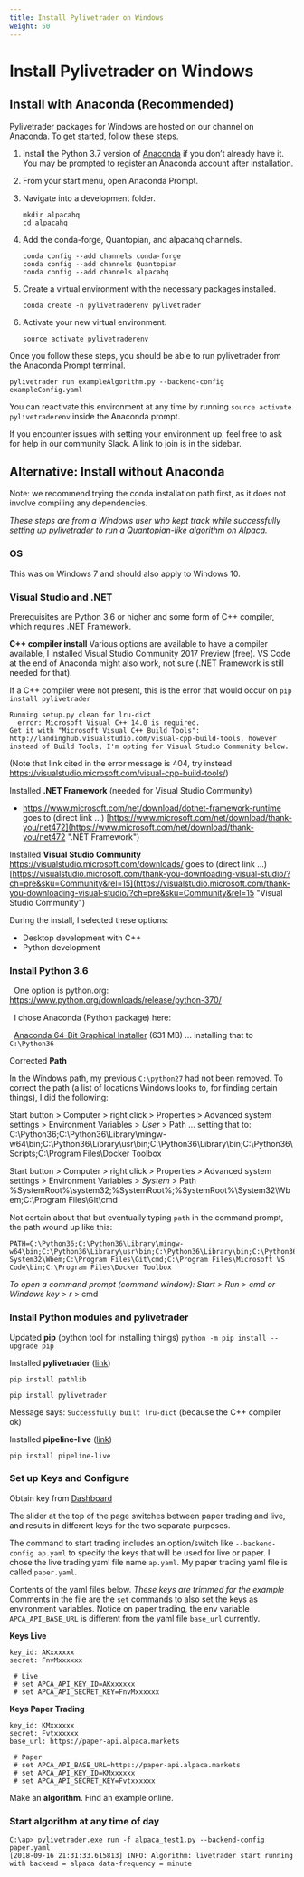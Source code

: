 ```yaml
---
title: Install Pylivetrader on Windows
weight: 50
---
```

# Install Pylivetrader on Windows
## Install with Anaconda (Recommended)

Pylivetrader packages for Windows are hosted on our channel on Anaconda. To get started, follow these steps.

1. Install the Python 3.7 version of [Anaconda](https://www.anaconda.com/download/#windows) if you don’t already have it. You may be prompted to register an Anaconda account after installation.
2. From your start menu, open Anaconda Prompt.
3. Navigate into a development folder.

    ```
    mkdir alpacahq
    cd alpacahq
    ```

4. Add the conda-forge, Quantopian, and alpacahq channels.

    ```
    conda config --add channels conda-forge
    conda config --add channels Quantopian
    conda config --add channels alpacahq
    ```

5. Create a virtual environment with the necessary packages installed.

    ```
    conda create -n pylivetraderenv pylivetrader
    ```

6. Activate your new virtual environment.

    ```
    source activate pylivetraderenv
    ```

Once you follow these steps, you should be able to run pylivetrader from the Anaconda Prompt terminal.
```
pylivetrader run exampleAlgorithm.py --backend-config exampleConfig.yaml
```
You can reactivate this environment at any time by running `source activate pylivetraderenv` inside the Anaconda prompt.

If you encounter issues with setting your environment up, feel free to ask for help in our community Slack. A link to join is in the sidebar.

## Alternative: Install without Anaconda

Note: we recommend trying the conda installation path first, as it does not involve compiling any dependencies.

*These steps are from a Windows user who kept track while successfully setting up pylivetrader to run a Quantopian-like algorithm on Alpaca.*

### OS
This was on Windows 7 and should also apply to Windows 10.

### Visual Studio and .NET
Prerequisites are Python 3.6 or higher and some form of C++ compiler, which requires .NET Framework.

**C++ compiler install**
Various options are available to have a compiler available, I installed Visual Studio Community 2017 Preview (free).
VS Code at the end of Anaconda might also work, not sure (.NET Framework is still needed for that).

If a C++ compiler were not present, this is the error that would occur on `pip install pylivetrader`

```
Running setup.py clean for lru-dict
  error: Microsoft Visual C++ 14.0 is required.
Get it with "Microsoft Visual C++ Build Tools":
http://landinghub.visualstudio.com/visual-cpp-build-tools, however instead of Build Tools, I'm opting for Visual Studio Community below.
```

(Note that link cited in the error message is 404, try instead https://visualstudio.microsoft.com/visual-cpp-build-tools/)

Installed **.NET Framework** (needed for Visual Studio Community)

- https://www.microsoft.com/net/download/dotnet-framework-runtime goes to (direct link ...)
[https://www.microsoft.com/net/download/thank-you/net472](https://www.microsoft.com/net/download/thank-you/net472 ".NET Framework")

Installed **Visual Studio Community**
https://visualstudio.microsoft.com/downloads/ goes to (direct link ...)
[https://visualstudio.microsoft.com/thank-you-downloading-visual-studio/?ch=pre&sku=Community&rel=15](https://visualstudio.microsoft.com/thank-you-downloading-visual-studio/?ch=pre&sku=Community&rel=15 "Visual Studio Community")

During the install, I selected these options:

- Desktop development with C++
- Python development

### Install Python 3.6

  One option is python.org: https://www.python.org/downloads/release/python-370/

  I chose Anaconda (Python package) here:

  [Anaconda 64-Bit Graphical Installer](https://repo.anaconda.com/archive/Anaconda3-5.2.0-Windows-x86_64.exe "Anaconda") (631 MB) ... installing that to `C:\Python36`

Corrected **Path**

In the Windows path, my previous `C:\python27` had not been removed. To correct the path (a list of locations Windows looks to, for finding certain things), I did the following:

Start button > Computer > right click > Properties > Advanced system settings > Environment Variables > *User* > Path
... setting that to:
C:\Python36;C:\Python36\Library\mingw-w64\bin;C:\Python36\Library\usr\bin;C:\Python36\Library\bin;C:\Python36\Scripts;C:\Program Files\Docker Toolbox

Start button > Computer > right click > Properties > Advanced system settings > Environment Variables > *System* > Path
%SystemRoot%\system32;%SystemRoot%;%SystemRoot%\System32\Wbem;C:\Program Files\Git\cmd

Not certain about that but eventually typing `path` in the command prompt, the path wound up like this:

```
PATH=C:\Python36;C:\Python36\Library\mingw-w64\bin;C:\Python36\Library\usr\bin;C:\Python36\Library\bin;C:\Python36\Scripts;C:\Windows\system32;C:\Windows;C:\Windows\
System32\Wbem;C:\Program Files\Git\cmd;C:\Program Files\Microsoft VS Code\bin;C:\Program Files\Docker Toolbox
```

*To open a command prompt (command window):
Start > Run > cmd
or Windows key > r* > cmd

### Install Python modules and pylivetrader

Updated **pip** (python tool for installing things)
`python -m pip install --upgrade pip`

Installed **pylivetrader** ([link](https://github.com/alpacahq/pylivetrader "pylivetrader"))

`pip install pathlib`

`pip install pylivetrader`

Message says:
`Successfully built lru-dict`
(because the C++ compiler ok)

Installed **pipeline-live** ([link](https://github.com/alpacahq/pipeline-live "pipeline-live"))

`pip install pipeline-live`

### Set up Keys and Configure
Obtain key from [Dashboard](https://app.alpaca.markets/dashboard/overview)

The slider at the top of the page switches between paper trading and live, and results in different keys for the two separate purposes.

The command to start trading includes an option/switch like `--backend-config ap.yaml` to specify the keys that will be used for live or paper. I chose the live trading yaml file name `ap.yaml`. My paper trading yaml file is called `paper.yaml`.

Contents of the yaml files below.
*These keys are trimmed for the example*
Comments in the file are the `set` commands to also set the keys as environment variables. Notice on paper trading, the env variable `APCA_API_BASE_URL` is different from the yaml file `base_url` currently.

**Keys Live**

```
key_id: AKxxxxxx
secret: FnvMxxxxxx

 # Live
 # set APCA_API_KEY_ID=AKxxxxxx
 # set APCA_API_SECRET_KEY=FnvMxxxxxx
```

**Keys Paper Trading**

```
key_id: KMxxxxxx
secret: Fvtxxxxxx
base_url: https://paper-api.alpaca.markets

 # Paper
 # set APCA_API_BASE_URL=https://paper-api.alpaca.markets
 # set APCA_API_KEY_ID=KMxxxxxx
 # set APCA_API_SECRET_KEY=Fvtxxxxxx
```

Make an **algorithm**. Find an example online.

### Start algorithm at any time of day

```
C:\ap> pylivetrader.exe run -f alpaca_test1.py --backend-config paper.yaml
[2018-09-16 21:31:33.615813] INFO: Algorithm: livetrader start running with backend = alpaca data-frequency = minute
```
